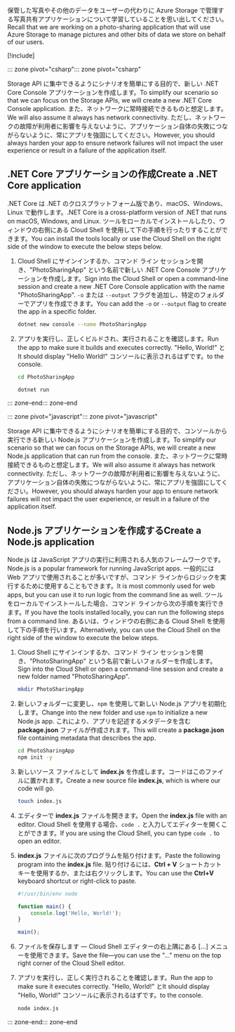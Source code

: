 <span data-ttu-id="f8cab-101">保管した写真やその他のデータをユーザーの代わりに Azure Storage で管理する写真共有アプリケーションについて学習していることを思い出してください。</span><span class="sxs-lookup"><span data-stu-id="f8cab-101">Recall that we are working on a photo-sharing application that will use Azure Storage to manage pictures and other bits of data we store on behalf of our users.</span></span>

[!include[](../../../includes/azure-sandbox-activate.md)]

<span data-ttu-id="f8cab-102">::: zone pivot="csharp"</span><span class="sxs-lookup"><span data-stu-id="f8cab-102">::: zone pivot="csharp"</span></span>

<span data-ttu-id="f8cab-103">Storage API に集中できるようにシナリオを簡単にする目的で、新しい .NET Core Console アプリケーションを作成します。</span><span class="sxs-lookup"><span data-stu-id="f8cab-103">To simplify our scenario so that we can focus on the Storage APIs, we will create a new .NET Core Console application.</span></span> <span data-ttu-id="f8cab-104">また、ネットワークに常時接続できるものと想定します。</span><span class="sxs-lookup"><span data-stu-id="f8cab-104">We will also assume it always has network connectivity.</span></span> <span data-ttu-id="f8cab-105">ただし、ネットワークの故障が利用者に影響を与えないように、アプリケーション自体の失敗につながらないように、常にアプリを強固にしてください。</span><span class="sxs-lookup"><span data-stu-id="f8cab-105">However, you should always harden your app to ensure network failures will not impact the user experience or result in a failure of the application itself.</span></span>

## <a name="create-a-net-core-application"></a><span data-ttu-id="f8cab-106">.NET Core アプリケーションの作成</span><span class="sxs-lookup"><span data-stu-id="f8cab-106">Create a .NET Core application</span></span>

<span data-ttu-id="f8cab-107">.NET Core は .NET のクロスプラットフォーム版であり、macOS、Windows、Linux で動作します。</span><span class="sxs-lookup"><span data-stu-id="f8cab-107">.NET Core is a cross-platform version of .NET that runs on macOS, Windows, and Linux.</span></span> <span data-ttu-id="f8cab-108">ツールをローカルでインストールしたり、ウィンドウの右側にある Cloud Shell を使用して下の手順を行ったりすることができます。</span><span class="sxs-lookup"><span data-stu-id="f8cab-108">You can install the tools locally or use the Cloud Shell on the right side of the window to execute the below steps below.</span></span>

1. <span data-ttu-id="f8cab-109">Cloud Shell にサインインするか、コマンド ライン セッションを開き、"PhotoSharingApp" という名前で新しい .NET Core Console アプリケーションを作成します。</span><span class="sxs-lookup"><span data-stu-id="f8cab-109">Sign into the Cloud Shell or open a command-line session and create a new .NET Core Console application with the name "PhotoSharingApp".</span></span> <span data-ttu-id="f8cab-110">`-o` または `--output` フラグを追加し、特定のフォルダーでアプリを作成できます。</span><span class="sxs-lookup"><span data-stu-id="f8cab-110">You can add the `-o` or `--output` flag to create the app in a specific folder.</span></span>

    ```bash
    dotnet new console --name PhotoSharingApp
    ```

1. <span data-ttu-id="f8cab-111">アプリを実行し、正しくビルドされ、実行されることを確認します。</span><span class="sxs-lookup"><span data-stu-id="f8cab-111">Run the app to make sure it builds and executes correctly.</span></span> <span data-ttu-id="f8cab-112">"Hello, World!" と</span><span class="sxs-lookup"><span data-stu-id="f8cab-112">It should display "Hello World!"</span></span> <span data-ttu-id="f8cab-113">コンソールに表示されるはずです。</span><span class="sxs-lookup"><span data-stu-id="f8cab-113">to the console.</span></span>

    ```bash
    cd PhotoSharingApp
    
    dotnet run
    ```
<span data-ttu-id="f8cab-114">::: zone-end</span><span class="sxs-lookup"><span data-stu-id="f8cab-114">::: zone-end</span></span>

<span data-ttu-id="f8cab-115">::: zone pivot="javascript"</span><span class="sxs-lookup"><span data-stu-id="f8cab-115">::: zone pivot="javascript"</span></span>

<span data-ttu-id="f8cab-116">Storage API に集中できるようにシナリオを簡単にする目的で、コンソールから実行できる新しい Node.js アプリケーションを作成します。</span><span class="sxs-lookup"><span data-stu-id="f8cab-116">To simplify our scenario so that we can focus on the Storage APIs, we will create a new Node.js application that can run from the console.</span></span> <span data-ttu-id="f8cab-117">また、ネットワークに常時接続できるものと想定します。</span><span class="sxs-lookup"><span data-stu-id="f8cab-117">We will also assume it always has network connectivity.</span></span> <span data-ttu-id="f8cab-118">ただし、ネットワークの故障が利用者に影響を与えないように、アプリケーション自体の失敗につながらないように、常にアプリを強固にしてください。</span><span class="sxs-lookup"><span data-stu-id="f8cab-118">However, you should always harden your app to ensure network failures will not impact the user experience, or result in a failure of the application itself.</span></span>

## <a name="create-a-nodejs-application"></a><span data-ttu-id="f8cab-119">Node.js アプリケーションを作成する</span><span class="sxs-lookup"><span data-stu-id="f8cab-119">Create a Node.js application</span></span>

<span data-ttu-id="f8cab-120">Node.js は JavaScript アプリの実行に利用される人気のフレームワークです。</span><span class="sxs-lookup"><span data-stu-id="f8cab-120">Node.js is a popular framework for running JavaScript apps.</span></span> <span data-ttu-id="f8cab-121">一般的には Web アプリで使用されることが多いですが、コマンド ラインからロジックを実行するために使用することもできます。</span><span class="sxs-lookup"><span data-stu-id="f8cab-121">It is most commonly used for web apps, but you can use it to run logic from the command line as well.</span></span> <span data-ttu-id="f8cab-122">ツールをローカルでインストールした場合、コマンド ラインから次の手順を実行できます。</span><span class="sxs-lookup"><span data-stu-id="f8cab-122">If you have the tools installed locally, you can run the following steps from a command line.</span></span> <span data-ttu-id="f8cab-123">あるいは、ウィンドウの右側にある Cloud Shell を使用して下の手順を行います。</span><span class="sxs-lookup"><span data-stu-id="f8cab-123">Alternatively, you can use the Cloud Shell on the right side of the window to execute the below steps.</span></span>

1. <span data-ttu-id="f8cab-124">Cloud Shell にサインインするか、コマンド ライン セッションを開き、"PhotoSharingApp" という名前で新しいフォルダーを作成します。</span><span class="sxs-lookup"><span data-stu-id="f8cab-124">Sign into the Cloud Shell or open a command-line session and create a new folder named "PhotoSharingApp".</span></span>

    ```bash
    mkdir PhotoSharingApp
    ```

1. <span data-ttu-id="f8cab-125">新しいフォルダーに変更し、`npm` を使用して新しい Node.js アプリを初期化します。</span><span class="sxs-lookup"><span data-stu-id="f8cab-125">Change into the new folder and use `npm` to initialize a new Node.js app.</span></span> <span data-ttu-id="f8cab-126">これにより、アプリを記述するメタデータを含む **package.json** ファイルが作成されます。</span><span class="sxs-lookup"><span data-stu-id="f8cab-126">This will create a **package.json** file containing metadata that describes the app.</span></span>

    ```bash
    cd PhotoSharingApp
    npm init -y
    ```

1. <span data-ttu-id="f8cab-127">新しいソース ファイルとして **index.js** を作成します。コードはこのファイルに置かれます。</span><span class="sxs-lookup"><span data-stu-id="f8cab-127">Create a new source file **index.js**, which is where our code will go.</span></span>

    ```bash
    touch index.js
    ```

1. <span data-ttu-id="f8cab-128">エディターで **index.js** ファイルを開きます。</span><span class="sxs-lookup"><span data-stu-id="f8cab-128">Open the **index.js** file with an editor.</span></span> <span data-ttu-id="f8cab-129">Cloud Shell を使用する場合、`code .` と入力してエディターを開くことができます。</span><span class="sxs-lookup"><span data-stu-id="f8cab-129">If you are using the Cloud Shell, you can type `code .` to open an editor.</span></span>

1. <span data-ttu-id="f8cab-130">**index.js** ファイルに次のプログラムを貼り付けます。</span><span class="sxs-lookup"><span data-stu-id="f8cab-130">Paste the following program into the **index.js** file.</span></span> <span data-ttu-id="f8cab-131">貼り付けるには、**Ctrl + V** ショートカット キーを使用するか、または右クリックします。</span><span class="sxs-lookup"><span data-stu-id="f8cab-131">You can use the **Ctrl+V** keyboard shortcut or right-click to paste.</span></span>

    ```javascript
    #!/usr/bin/env node
    
    function main() {
        console.log('Hello, World!');
    }
    
    main();
    ```
1. <span data-ttu-id="f8cab-132">ファイルを保存します &mdash; Cloud Shell エディターの右上隅にある [...] メニューを使用できます。</span><span class="sxs-lookup"><span data-stu-id="f8cab-132">Save the file&mdash;you can use the "..." menu on the top right corner of the Cloud Shell editor.</span></span>

1. <span data-ttu-id="f8cab-133">アプリを実行し、正しく実行されることを確認します。</span><span class="sxs-lookup"><span data-stu-id="f8cab-133">Run the app to make sure it executes correctly.</span></span> <span data-ttu-id="f8cab-134">"Hello, World!" と</span><span class="sxs-lookup"><span data-stu-id="f8cab-134">It should display "Hello, World!"</span></span> <span data-ttu-id="f8cab-135">コンソールに表示されるはずです。</span><span class="sxs-lookup"><span data-stu-id="f8cab-135">to the console.</span></span>

    ```bash
    node index.js
    ```

<span data-ttu-id="f8cab-136">::: zone-end</span><span class="sxs-lookup"><span data-stu-id="f8cab-136">::: zone-end</span></span>